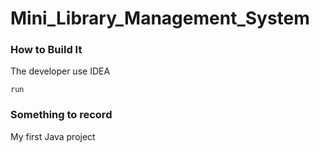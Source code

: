 # Mini_Library_Management_System
### How to Build It

The developer use IDEA 

`run `

### Something to record

My first Java project

